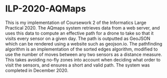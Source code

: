 # ILP-2020-AQMaps

This is my implementation of Coursework 2 of the Informatics Large Practical 2020. The AQmaps system retrieves data from a web server, and uses this data to compute an effective path for a drone to take so that it visits every sensor on a given day. The path is outputted as GeoJSON which can be rendered using a website such as geojson.io. The pathfinding algorithm is an implementation of the sorted edges algorithm, modified to use the number of moves between any two sensors as a distance measure. This takes avoiding no-fly zones into account when deciding what order to visit the sensors, and ensures a short and valid path. The system was completed in December 2020.
